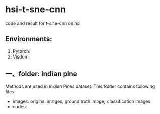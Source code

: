 # hsi-t-sne-cnn
code and result for t-sne-cnn on hsi
## Environments:
1. Pytorch:
2. Visdom:
## 一、folder: indian pine
Methods are used in Indian Pines dataset. This folder contains following files:
* images: original images, ground truth image, classification images
* codes:
